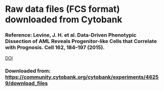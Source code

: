 # Raw data files (FCS format) downloaded from Cytobank

### Reference: Levine, J. H. et al. Data-Driven Phenotypic Dissection of AML Reveals Progenitor-like Cells that Correlate with Prognosis. Cell 162, 184–197 (2015).
[DOI](https://doi.org/10.1016/j.cell.2015.05.047)

### Downloaded from: https://community.cytobank.org/cytobank/experiments/46259/download_files

